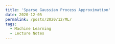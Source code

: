 ```yaml
---
title: 'Sparse Gaussian Process Approximation'
date: 2020-12-05
permalink: /posts/2020/12/ML/
tags:
  - Machine Learning
  - Lecture Notes
---
```


